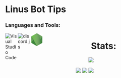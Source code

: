 
# Linus Bot Tips

<h3 align="left">Languages and Tools:</h3>
<img align="left" alt="Visual Studio Code" width="40px" src="https://i.imgur.com/LwSdAlE.png" />
<img align="left" alt="discord.js" width="40px" src="https://i.imgur.com/SI1DZf3.png" />
<img align="left" src="https://raw.githubusercontent.com/github/explore/80688e429a7d4ef2fca1e82350fe8e3517d3494d/topics/nodejs/nodejs.png" alt="node.js" width="40px" />

<h1 align="center"> Stats: </h1>

<p align="center">
<a href="https://wakatime.com"><img src="https://wakatime.com/share/@LinusBotTips/f62ec086-4085-4eea-b402-8977917fa862.png" /></a>
  <br>
</p>


<p align="center">
    <img src="https://github-readme-stats.vercel.app/api/wakatime?username=linusbottips&show_icons=true&bg_color=0d1117&text_color=FFF&border_color=444">
     <img src="https://spotify-image-thingy.vercel.app/api/top-played">

<a href="https://discord.com/users/403657714812715008">
  <img src="https://lanyard-profile-readme.vercel.app/api/403657714812715008?theme=dark&animated=true&borderRadius=30px&idleMessage=Probably%20doing%20something%20else...">
</a>
</p>
